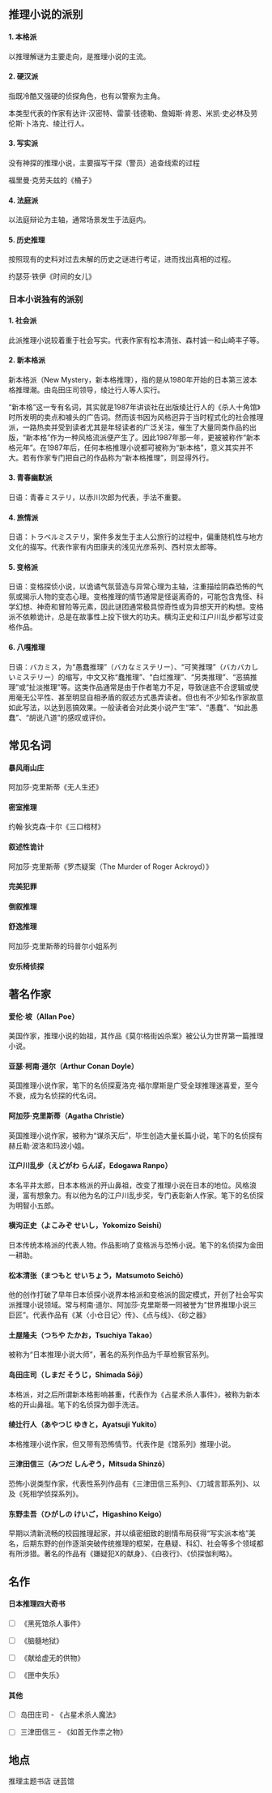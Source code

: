 ## 推理小说的派别

#### 1. 本格派

以推理解谜为主要走向，是推理小说的主流。

#### 2. 硬汉派

指既冷酷又强硬的侦探角色，也有以警察为主角。

本类型代表的作家有达许·汉密特、雷蒙·钱德勒、詹姆斯·肯恩、米凯·史必林及劳伦斯·卜洛克、绫辻行人。

#### 3. 写实派

没有神探的推理小说，主要描写干探（警员）追查线索的过程

福里曼·克劳夫玆的《桶子》

#### 4. 法庭派

以法庭辩论为主轴，通常场景发生于法庭内。

#### 5. 历史推理

按照现有的史料对过去未解的历史之谜进行考证，进而找出真相的过程。

约瑟芬·铁伊《时间的女儿》

### 日本小说独有的派别

#### 1. 社会派

此派推理小说较着重于社会写实。代表作家有松本清张、森村诚一和山崎丰子等。

#### 2. 新本格派

新本格派（New Mystery，新本格推理），指的是从1980年开始的日本第三波本格推理潮。由岛田庄司领导，绫辻行人等人实行。

“新本格”这一专有名词，其实就是1987年讲谈社在出版绫辻行人的《杀人十角馆》时所发明的卖点和噱头的广告词。然而该书因为风格迥异于当时程式化的社会推理派，一路热卖并受到读者尤其是年轻读者的广泛关注，催生了大量同类作品的出版，“新本格”作为一种风格流派便产生了。因此1987年那一年，更被被称作“新本格元年”。在1987年后，任何本格推理小说都可被称为“新本格”，意义其实并不大。若有作家专门把自己的作品称为“新本格推理”，则显得外行。

#### 3. 青春幽默派

日语：青春ミステリ，以赤川次郎为代表，手法不重要。

#### 4. 旅情派

日语：トラベルミステリ，案件多发生于主人公旅行的过程中，偏重随机性与地方文化的描写。代表作家有内田康夫的浅见光彦系列、西村京太郎等。

#### 5. 变格派

日语：变格探侦小说，以诡谲气氛营造与异常心理为主轴，注重描绘阴森恐怖的气氛或揭示人物的变态心理。变格推理的情节通常是怪诞离奇的，可能包含鬼怪、科学幻想、神奇和冒险等元素，因此谜团通常极具惊奇性或为异想天开的构想。变格派不依赖诡计，总是在故事性上投下很大的功夫。横沟正史和江户川乱步都写过变格作品。

#### 6. 八嘎推理

日语：バカミス，为“愚蠢推理”（バカなミステリー）、“可笑推理”（バカバカしいミステリー）的缩写，中文又称“蠢推理”、“白烂推理”、“另类推理”、“恶搞推理”或“扯淡推理”等。这类作品通常是由于作者笔力不足，导致谜底不合逻辑或使用毫无公平性、甚至明显自相矛盾的叙述方式愚弄读者。但也有不少知名作家故意如此写法，以达到恶搞效果。一般读者会对此类小说产生“笨”、“愚蠢”、“如此愚蠢”、“胡说八道”的感叹或评价。

## 常见名词

#### 暴风雨山庄

阿加莎·克里斯蒂《无人生还》

#### 密室推理

约翰·狄克森·卡尔《三口棺材》

#### 叙述性诡计

阿加莎·克里斯蒂《罗杰疑案（The Murder of Roger Ackroyd）》

#### 完美犯罪

#### 倒叙推理

#### 舒逸推理

阿加莎·克里斯蒂的玛普尔小姐系列

#### 安乐椅侦探

## 著名作家

#### 爱伦·坡（Allan Poe）

美国作家，推理小说的始祖，其作品《莫尔格街凶杀案》被公认为世界第一篇推理小说。

#### 亚瑟·柯南·道尔（Arthur Conan Doyle）

英国推理小说作家，笔下的名侦探夏洛克·福尔摩斯是广受全球推理迷喜爱，至今不衰，成为名侦探的代名词。

#### 阿加莎·克里斯蒂（Agatha Christie）

英国推理小说作家，被称为“谋杀天后”，毕生创造大量长篇小说，笔下的名侦探有赫丘勒·波洛和玛波小姐。

#### 江户川乱步（えどがわ らんぽ，Edogawa Ranpo）

本名平井太郎，日本本格派的开山鼻祖，改变了推理小说在日本的地位。风格浪漫，富有想象力。有以他为名的江户川乱步奖，专门表彰新人作家。笔下的名侦探为明智小五郎。

#### 横沟正史（よこみぞ せいし，Yokomizo Seishi）

日本传统本格派的代表人物。作品影响了变格派与恐怖小说。笔下的名侦探为金田一耕助。

#### 松本清张（まつもと せいちょう，Matsumoto Seichō）

他的创作打破了早年日本侦探小说界本格派和变格派的固定模式，开创了社会写实派推理小说领域。常与柯南·道尔、阿加莎·克里斯蒂一同被誉为“世界推理小说三巨匠”。代表作品有《某〈小仓日记〉传》、《点与线》、《砂之器》

#### 土屋隆夫（つちや たかお，Tsuchiya Takao）

被称为“日本推理小说大师”，著名的系列作品为千草检察官系列。

#### 岛田庄司（しまだ そうじ，Shimada Sōji）

本格派，对之后所谓新本格影响甚重，代表作为《占星术杀人事件》，被称为新本格的开山鼻祖。笔下的名侦探为御手洗洁。

#### 绫辻行人（あやつじ ゆきと，Ayatsuji Yukito）

本格推理小说作家，但又带有恐怖情节。代表作是《馆系列》推理小说。

#### 三津田信三（みつだ しんぞう，Mitsuda Shinzō）

恐怖小说类型作家，代表性系列作品有《三津田信三系列》、《刀城言耶系列》、以及《死相学侦探系列》。

#### 东野圭吾（ひがしの けいご，Higashino Keigo）

早期以清新流畅的校园推理起家，并以缜密细致的剧情布局获得“写实派本格”美名，后期东野的创作逐渐突破传统推理的框架，在悬疑、科幻、社会等多个领域都有所涉猎。著名的作品有《嫌疑犯X的献身》、《白夜行》、《侦探伽利略》。





## 名作

#### 日本推理四大奇书

- [ ] 《黑死馆杀人事件》

- [ ] 《脑髓地狱》

- [ ] 《献给虚无的供物》

- [ ] 《匣中失乐》

#### 其他

- [ ] 岛田庄司 - 《占星术杀人魔法》

- [ ] 三津田信三 - 《如首无作祟之物》

## 地点
推理主题书店 谜芸馆